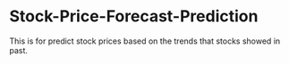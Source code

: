 # Stock-Price-Forecast-Prediction
This is for predict stock prices based on the trends that stocks showed in past.
